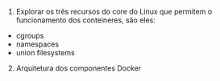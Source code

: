 1. Explorar os três recursos do core do Linux que permitem o funcionamento dos conteineres, são eles:
- cgroups
- namespaces
- union filesystems

2. Arquitetura dos componentes Docker
